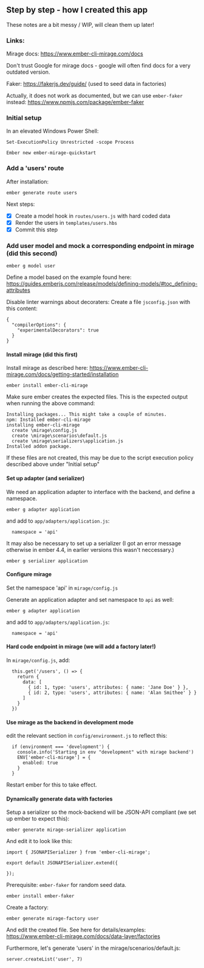 ## Step by step - how I created this app

These notes are a bit messy / WIP, will clean them up later!

### Links:

Mirage docs: https://www.ember-cli-mirage.com/docs

Don't trust Google for mirage docs - google will often find docs for a very outdated version.

Faker: https://fakerjs.dev/guide/ (used to seed data in factories)

Actually, it does not work as documented, but we can use `ember-faker` instead:
https://www.npmjs.com/package/ember-faker

### Initial setup

In an elevated Windows Power Shell:

```
Set-ExecutionPolicy Unrestricted -scope Process
```

```
Ember new ember-mirage-quickstart
```

### Add a 'users' route

After installation:

```
ember generate route users 
```

Next steps:
* [x] Create a model hook in `routes/users.js` with hard coded data
* [x] Render the users in `templates/users.hbs`
* [x] Commit this step

### Add user model and mock a corresponding endpoint in mirage (did this second)

```
ember g model user
```

Define a model based on the example found here:
https://guides.emberjs.com/release/models/defining-models/#toc_defining-attributes


Disable linter warnings about decoraters: Create a file `jsconfig.json` with this content:
```
{
  "compilerOptions": {
    "experimentalDecorators": true
  }
}
```

#### Install mirage (did this first)

Install mirage as described here: https://www.ember-cli-mirage.com/docs/getting-started/installation
```
ember install ember-cli-mirage
```

Make sure ember creates the expected files. This is the expected output when running the above command:
```
Installing packages... This might take a couple of minutes.
npm: Installed ember-cli-mirage
installing ember-cli-mirage
  create \mirage\config.js
  create \mirage\scenarios\default.js
  create \mirage\serializers\application.js
Installed addon package.
```

If these files are not created, this may be due to the script execution policy described above under "Initial setup"


#### Set up adapter (and serializer)

We need an application adapter to interface with the backend, and define a namespace.

```
ember g adapter application
```

and add to `app/adapters/application.js`:
```
  namespace = 'api'
```

It may also be necessary to set up a serializer (I got an error message otherwise in ember 4.4, in earlier versions this wasn't neccessary.)

```
ember g serializer application
```


#### Configure mirage

Set the namespace 'api' in `mirage/config.js`

Generate an application adapter and set namespace to `api` as well:
```
ember g adapter application
```
and add to `app/adapters/application.js`:
```
  namespace = 'api'
```

#### Hard code endpoint in mirage (we will add a factory later!)

In `mirage/config.js`, add:
```
  this.get('/users', () => {
    return {
      data: [
        { id: 1, type: 'users', attributes: { name: 'Jane Doe' } },
        { id: 2, type: 'users', attributes: { name: 'Alan Smithee' } }
      ]
    }
  })
```

#### Use mirage as the backend in development mode

edit the relevant section in `config/environment.js` to reflect this:
```
  if (environment === 'development') {
    console.info('Starting in env "development" with mirage backend')
    ENV['ember-cli-mirage'] = {
      enabled: true
    }
  }
```

Restart ember for this to take effect.


#### Dynamically generate data with factories

Setup a serializer so the mock-backend will be JSON-API compliant (we set up
ember to expect this):

```
ember generate mirage-serializer application
```

And edit it to look like this:
```
import { JSONAPISerializer } from 'ember-cli-mirage';

export default JSONAPISerializer.extend({
  
});
```


Prerequisite: `ember-faker` for random seed data.
```
ember install ember-faker
```

Create a factory:

```
ember generate mirage-factory user
```



And edit the created file. See here for details/examples:
https://www.ember-cli-mirage.com/docs/data-layer/factories

Furthermore, let's generate 'users' in the mirage/scenarios/default.js:
```
server.createList('user', 7)
```

